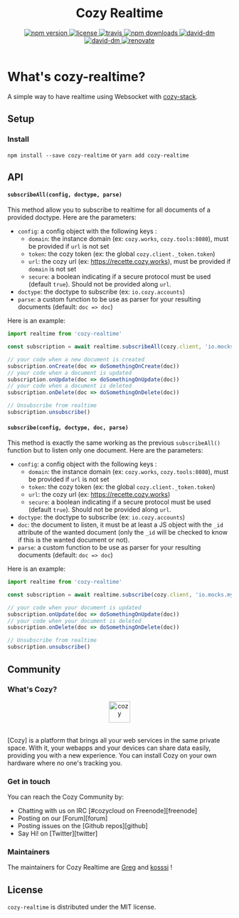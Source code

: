 <h1 align="center">Cozy Realtime</h1>

<div align="center">
  <a href="https://www.npmjs.com/package/cozy-realtime">
    <img src="https://img.shields.io/npm/v/cozy-realtime.svg" alt="npm version" />
  </a>
  <a href="https://github.com/cozy/cozy-realtime/blob/master/LICENSE">
    <img src="https://img.shields.io/npm/l/cozy-realtime.svg" alt="license" />
  </a>
  <a href="https://travis-ci.org/cozy/cozy-realtime">
    <img src="https://img.shields.io/travis/cozy/cozy-realtime.svg" alt="travis" />
  </a>
  <a href="https://npmcharts.com/compare/cozy-realtime">
    <img src="https://img.shields.io/npm/dm/cozy-realtime.svg" alt="npm downloads" />
  </a>
  <a href="https://david-dm.org/cozy/cozy-realtime">
    <img src="https://img.shields.io/david/cozy/cozy-realtime.svg" alt="david-dm" />
  </a>
  <a href="https://david-dm.org/cozy/cozy-realtime">
    <img src="https://img.shields.io/david/dev/cozy/cozy-realtime.svg" alt="david-dm" />
  </a>
  <a href="https://renovateapp.com/">
    <img src="https://img.shields.io/badge/renovate-enabled-brightgreen.svg" alt="renovate" />
  </a>
</div>

</br>

# What's cozy-realtime?

A simple way to have realtime using Websocket with [cozy-stack](https://github.com/cozy/cozy-stack).

## Setup

### Install

`npm install --save cozy-realtime`
or
`yarn add cozy-realtime`

## API

#### `subscribeAll(config, doctype, parse)`

This method allow you to subscribe to realtime for all documents of a provided doctype. Here are the parameters:

- `config`: a config object with the following keys :
  - `domain`: the instance domain (ex: `cozy.works`, `cozy.tools:8080`), must be provided if `url` is not set
  - `token`: the cozy token (ex: the global `cozy.client._token.token`)
  - `url`: the cozy url (ex: https://recette.cozy.works), must be provided if `domain` is not set
  - `secure`: a boolean indicating if a secure protocol must be used (default `true`). Should not be provided along `url`.
- `doctype`: the doctype to subscribe (ex: `io.cozy.accounts`)
- `parse`: a custom function to be use as parser for your resulting documents (default: `doc => doc`)

Here is an example:

```javascript
import realtime from 'cozy-realtime'

const subscription = await realtime.subscribeAll(cozy.client, 'io.mocks.mydocs')

// your code when a new document is created
subscription.onCreate(doc => doSomethingOnCreate(doc))
// your code when a document is updated
subscription.onUpdate(doc => doSomethingOnUpdate(doc))
// your code when a document is deleted
subscription.onDelete(doc => doSomethingOnDelete(doc))

// Unsubscribe from realtime
subscription.unsubscribe()
```

#### `subscribe(config, doctype, doc, parse)`

This method is exactly the same working as the previous `subscribeAll()` function but to listen only one document. Here are the parameters:

- `config`: a config object with the following keys :
  - `domain`: the instance domain (ex: `cozy.works`, `cozy.tools:8080`), must be provided if `url` is not set
  - `token`: the cozy token (ex: the global `cozy.client._token.token`)
  - `url`: the cozy url (ex: https://recette.cozy.works)
  - `secure`: a boolean indicating if a secure protocol must be used (default `true`). Should not be provided along `url`.
- `doctype`: the doctype to subscribe (ex: `io.cozy.accounts`)
- `doc`: the document to listen, it must be at least a JS object with the `_id` attribute of the wanted document (only the `_id` will be checked to know if this is the wanted document or not).
- `parse`: a custom function to be use as parser for your resulting documents (default: `doc => doc`)

Here is an example:

```javascript
import realtime from 'cozy-realtime'

const subscription = await realtime.subscribe(cozy.client, 'io.mocks.mydocs', myDoc)

// your code when your document is updated
subscription.onUpdate(doc => doSomethingOnUpdate(doc))
// your code when your document is deleted
subscription.onDelete(doc => doSomethingOnDelete(doc))

// Unsubscribe from realtime
subscription.unsubscribe()
```

## Community

### What's Cozy?

<div align="center">
  <a href="https://cozy.io">
    <img src="https://cdn.rawgit.com/cozy/cozy-site/master/src/images/cozy-logo-name-horizontal-blue.svg" alt="cozy" height="48" />
  </a>
 </div>
 </br>

[Cozy] is a platform that brings all your web services in the same private space.  With it, your webapps and your devices can share data easily, providing you with a new experience. You can install Cozy on your own hardware where no one's tracking you.

### Get in touch

You can reach the Cozy Community by:

- Chatting with us on IRC [#cozycloud on Freenode][freenode]
- Posting on our [Forum][forum]
- Posting issues on the [Github repos][github]
- Say Hi! on [Twitter][twitter]

### Maintainers

The maintainers for Cozy Realtime are [Greg](https://github.com/gregorylegarec) and [kosssi](https://github.com/kosssi) !

## License

`cozy-realtime` is distributed under the MIT license.
